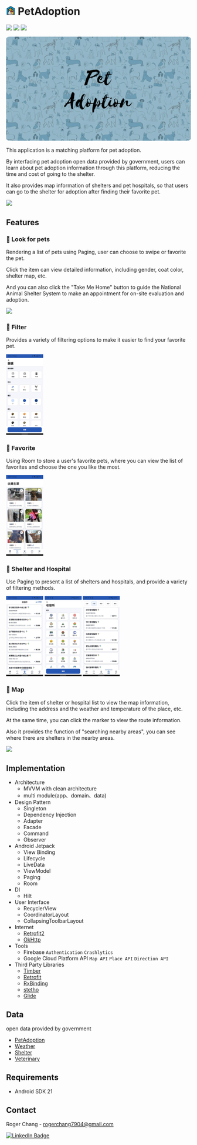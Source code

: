 # <img width="5%" src="docs/logo.png"/> PetAdoption 
[<img src="https://img.shields.io/badge/version-v1.1.0-blue"/>](https://img.shields.io/badge/version-v1.1.0-blue) 
[<img src = "https://img.shields.io/badge/platform-Android-brightgreen"/>](https://img.shields.io/badge/platform-Android-brightgreen) 
[<img src="https://img.shields.io/badge/kotlin-Language-blue"/>](https://img.shields.io/badge/kotlin-Language-blue)

[<a href="url"><img src="docs/banner.png" width="800" style="border-radius:2%"></a>](https://play.google.com/store/apps/details?id=com.roger.petadoption)

This application is a matching platform for pet adoption. 

By interfacing pet adoption open data provided by government, users can learn about pet adoption information through this platform, reducing the time and cost of going to the shelter. 

It also provides map information of shelters and pet hospitals, so that users can go to the shelter for adoption after finding their favorite pet.

[<img width="20%" src="https://play.google.com/intl/en_us/badges/static/images/badges/en_badge_web_generic.png"/>](https://play.google.com/store/apps/details?id=com.roger.petadoption)

## Features
### :paw_prints: Look for pets

Rendering a list of pets using Paging, user can choose to swipe or favorite the pet.

Click the item can view detailed information, including gender, coat color, shelter map, etc.

And you can also click the "Take Me Home" button to guide the National Animal Shelter System to make an appointment for on-site evaluation and adoption.

<img  width="20%" src="docs/home.gif">

### :paw_prints: Filter

Provides a variety of filtering options to make it easier to find your favorite pet.

<img  width="20%" src="docs/filter.jpg">

### :paw_prints: Favorite

Using Room to store a user's favorite pets, where you can view the list of favorites and choose the one you like the most.

<img  width="20%" src="docs/favorite.jpg">

### :paw_prints: Shelter and Hospital

Use Paging to present a list of shelters and hospitals, and provide a variety of filtering methods.

<img  width="20%" src="docs/shelter.jpg"> <img  width="20%" src="docs/shelter_filter.jpg"> <img  width="20%" src="docs/hospital.jpg">

### :paw_prints: Map

Click the item of shelter or hospital list to view the map information, including the address and the weather and temperature of the place, etc.

At the same time, you can click the marker to view the route information.

Also it provides the function of "searching nearby areas", you can see where there are shelters in the nearby areas.

<img  width="20%" src="docs/map.gif">

## Implementation
* Architecture
  * MVVM with clean architecture
  * multi module(app、domain、data)
* Design Pattern
  * Singleton
  * Dependency Injection
  * Adapter
  * Facade
  * Command
  * Observer
* Android Jetpack
  * View Binding
  * Lifecycle
  * LiveData
  * ViewModel
  * Paging
  * Room
* DI
  * Hilt
* User Interface
  * RecyclerView
  * CoordinatorLayout
  * CollapsingToolbarLayout
* Internet
  * [Retrofit2](https://github.com/square/retrofit)
  * [OkHttp](https://github.com/square/okhttp)
* Tools
  * Firebase `Authentication` `Crashlytics`
  * Google Cloud Platform API `Map API` `Place API` `Direction API`
* Third Party Libraries
  * [Timber](https://github.com/JakeWharton/timber)
  * [Retrofit](https://github.com/square/retrofit)
  * [RxBinding](https://github.com/JakeWharton/RxBinding)
  * [stetho](https://github.com/facebook/stetho)
  * [Glide](https://github.com/bumptech/glide)

## Data
open data provided by government
 * [PetAdoption](https://data.gov.tw/dataset/85903?fbclid=IwAR132RQqrjrwjHYPq8lrm3uguDuFgqmAa5EBUlvojBvlAPOM068v3YZJVWs)
 * [Weather](https://opendata.cwb.gov.tw/index)
 * [Shelter](https://data.gov.tw/dataset/134284)
 * [Veterinary](https://data.coa.gov.tw/OpenData/Query/AdvSearch.aspx?id=078)

## Requirements
* Android SDK 21

## Contact
Roger Chang - rogerchang7904@gmail.com

[<img src="https://img.shields.io/badge/LinkedIn-blue?style=for-the-badge&logo=linkedin&logoColor=white" alt="LinkedIn Badge"/>](https://www.linkedin.com/in/rogerchang7904)
